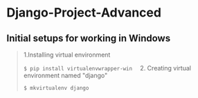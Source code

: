 # Django-Project-Advanced

## Initial setups for working in Windows
>

> 1.Installing virtual environment
> 
> ``` $ pip install virtualenvwrapper-win   ```
> 2. Creating virtual environment named "django"
>
> ``` $ mkvirtualenv django ```